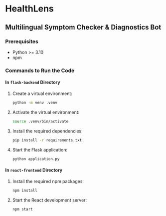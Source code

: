 # **HealthLens**

## Multilingual Symptom Checker & Diagnostics Bot

### Prerequisites
- Python >= 3.10  
- npm

### Commands to Run the Code

#### In `flask-backend` Directory
1. Create a virtual environment:
    ```bash
    python -m venv .venv
    ```

2. Activate the virtual environment:
    ```bash
    source .venv/bin/activate
    ```

3. Install the required dependencies:
    ```bash
    pip install -r requirements.txt
    ```

4. Start the Flask application:
    ```bash
    python application.py
    ```

#### In `react-frontend` Directory
1. Install the required npm packages:
    ```bash
    npm install
    ```

2. Start the React development server:
    ```bash
    npm start
    ```
